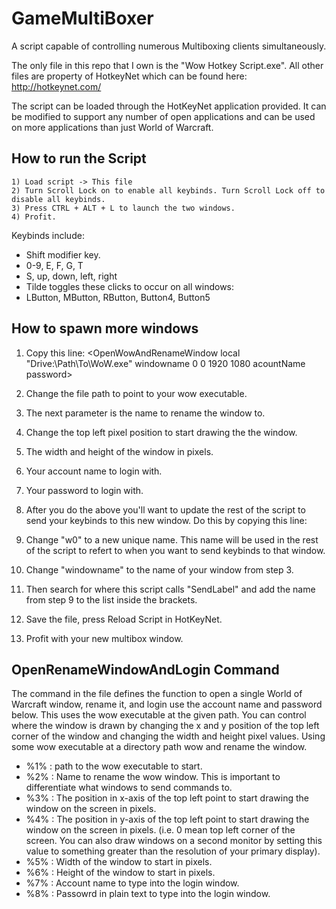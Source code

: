 # GameMultiBoxer
A script capable of controlling numerous Multiboxing clients simultaneously.

The only file in this repo that I own is the "Wow Hotkey Script.exe". All other files are property of HotkeyNet which can be found here: http://hotkeynet.com/

The script can be loaded through the HotKeyNet application provided. It can be modified to support any number of open applications and can be used on more applications than just World of Warcraft.

How to run the Script
---------------------

	1) Load script -> This file
	2) Turn Scroll Lock on to enable all keybinds. Turn Scroll Lock off to disable all keybinds.
	3) Press CTRL + ALT + L to launch the two windows.
  	4) Profit.
 
 Keybinds include:
 * Shift modifier key.
* 0-9, E, F, G, T
* S, up, down, left, right
* Tilde toggles these clicks to occur on all windows:
* LButton, MButton, RButton, Button4, Button5

How to spawn more windows
-------------------------
 1) Copy this line:
		<OpenWowAndRenameWindow local "Drive:\Path\To\WoW.exe" windowname 0 0 1920 1080 acountName password>

 2) Change the file path to point to your wow executable.
 3) The next parameter is the name to rename the window to.
 4) Change the top left pixel position to start drawing the the window.
 5) The width and height of the window in pixels.
 6) Your account name to login with.
 7) Your password to login with.
 8) After you do the above you'll want to update the rest of the script to send your keybinds to
    this new window.
    Do this by copying this line:
  		<Label w0 local SendWinM windowname>

 9) Change "w0" to a new unique name. This name will be used in the rest of the script to refert
    to when you want to send keybinds to that window.
 10) Change "windowname" to the name of your window from step 3.
 11) Then search for where this script calls "SendLabel" and add the name from step 9 to the list inside the brackets.
 12) Save the file, press Reload Script in HotKeyNet.
 13) Profit with your new multibox window.

OpenRenameWindowAndLogin Command
--------------------------------
The command in the file defines the function to open a single World of Warcraft window, rename
it, and login use the account name and password below. This uses the wow executable at the
given path. You can control where the window is drawn by changing the x and y position of the
top left corner of the window and changing the width and height pixel values. Using some wow
executable at a directory path wow and rename the window.

* %1% : path to the wow executable to start.
* %2% : Name to rename the wow window. This is important to differentiate what windows to send commands to.
* %3% : The position in x-axis of the top left point to start drawing the window on the screen in pixels.
* %4% : The position in y-axis of the top left point to start drawing the window on the screen in
      pixels. (i.e. 0 mean top left corner of the screen. You can also draw windows on a second monitor
      by setting this value to something greater than the resolution of your primary display).
* %5% : Width of the window to start in pixels.
* %6% : Height of the window to start in pixels.
* %7% : Account name to type into the login window.
* %8% : Passowrd in plain text to type into the login window.


